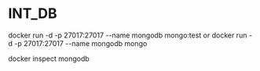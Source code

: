 # INT_DB

docker run -d -p 27017:27017 --name mongodb mongo:test
or
docker run -d -p 27017:27017 --name mongodb mongo

docker inspect mongodb
